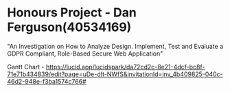 # Honours Project - Dan Ferguson(40534169)

"An Investigation on How to Analyze Design. Implement, Test and Evaluate a GDPR Compliant, Role-Based Secure Web Application"

Gantt Chart - https://lucid.app/lucidspark/da72cd2c-8e21-4dcf-bc8f-71e71b434839/edit?page=uDe-dIt-NWfS&invitationId=inv_4b409825-040c-46d2-948e-f3ba1574c766#


